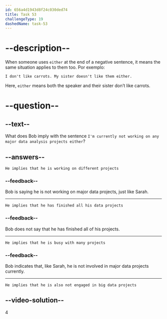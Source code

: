 ```yaml
---
id: 656a4d1943d8f24c030ded74
title: Task 53
challengeType: 19
dashedName: task-53
---
```


# --description--

When someone uses `either` at the end of a negative sentence, it means the same situation applies to them too. Por exemplo:

`I don't like carrots. My sister doesn't like them either.`

Here, `either` means both the speaker and their sister don’t like carrots.

# --question--

## --text--

What does Bob imply with the sentence `I'm currently not working on any major data analysis projects either`?

## --answers--

`He implies that he is working on different projects`

### --feedback--

Bob is saying he is not working on major data projects, just like Sarah.

---

`He implies that he has finished all his data projects`

### --feedback--

Bob does not say that he has finished all of his projects.

---

`He implies that he is busy with many projects`

### --feedback--

Bob indicates that, like Sarah, he is not involved in major data projects currently.

---

`He implies that he is also not engaged in big data projects`

## --video-solution--

4

